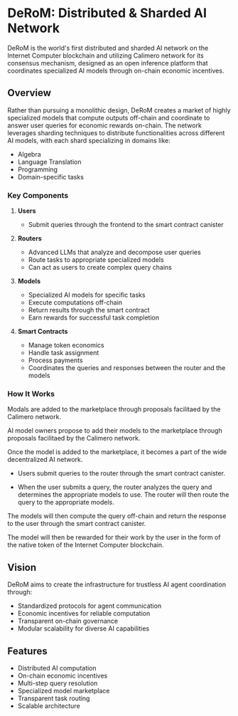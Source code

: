 
# DeRoM: Distributed & Sharded AI Network

DeRoM is the world's first distributed and sharded AI network on the Internet Computer blockchain and utilizing Calimero network for its consensus mechanism, designed as an open inference platform that coordinates specialized AI models through on-chain economic incentives.

## Overview

Rather than pursuing a monolithic design, DeRoM creates a market of highly specialized models that compute outputs off-chain and coordinate to answer user queries for economic rewards on-chain. The network leverages sharding techniques to distribute functionalities across different AI models, with each shard specializing in domains like:

- Algebra
- Language Translation
- Programming
- Domain-specific tasks


### Key Components

1. **Users**
   - Submit queries through the frontend to the smart contract canister

2. **Routers**
   - Advanced LLMs that analyze and decompose user queries
   - Route tasks to appropriate specialized models
   - Can act as users to create complex query chains

3. **Models**
   - Specialized AI models for specific tasks
   - Execute computations off-chain
   - Return results through the smart contract
   - Earn rewards for successful task completion

4. **Smart Contracts**
   - Manage token economics
   - Handle task assignment
   - Process payments
   - Coordinates the queries and responses between the router and the models

### How It Works

Modals are added to the marketplace through proposals facilitaed by the Calimero network.

AI model owners propose to add their models to the marketplace through proposals facilitaed by the Calimero network.

Once the model is added to the marketplace, it becomes a part of the wide decentralized AI network.

- Users submit queries to the router through the smart contract canister.

- When the user submits a query, the router analyzes the query and determines the appropriate models to use. The router will then route the query to the appropriate models.

The models will then compute the query off-chain and return the response to the user through the smart contract canister.

The model will then be rewarded for their work by the user in the form of the native token of the Internet Computer blockchain.

## Vision

DeRoM aims to create the infrastructure for trustless AI agent coordination through:

- Standardized protocols for agent communication
- Economic incentives for reliable computation
- Transparent on-chain governance
- Modular scalability for diverse AI capabilities

## Features

- Distributed AI computation
- On-chain economic incentives
- Multi-step query resolution
- Specialized model marketplace
- Transparent task routing
- Scalable architecture

